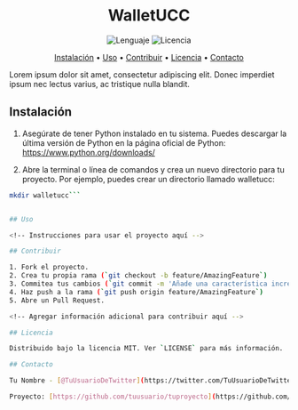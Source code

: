 <h1 align="center">WalletUCC</h1>

<p align="center">
  <img alt="Lenguaje" src="https://img.shields.io/badge/Lenguaje-Python-blue">
  <img alt="Licencia" src="https://img.shields.io/badge/Licencia-MIT-green">
</p>

<p align="center">
  <a href="#instalacion">Instalación</a> •
  <a href="#uso">Uso</a> •
  <a href="#contribuir">Contribuir</a> •
  <a href="#licencia">Licencia</a> •
  <a href="#contacto">Contacto</a>
</p>

<!-- Agregar una descripción del proyecto aquí -->
Lorem ipsum dolor sit amet, consectetur adipiscing elit. Donec imperdiet ipsum nec lectus varius, ac tristique nulla blandit.

## Instalación

<!-- Instrucciones para instalar y configurar el proyecto aquí -->
1. Asegúrate de tener Python instalado en tu sistema. Puedes descargar la última versión de Python en la página oficial de Python: https://www.python.org/downloads/

2. Abre la terminal o línea de comandos y crea un nuevo directorio para tu proyecto. Por ejemplo, puedes crear un directorio llamado walletucc:
```bash 
mkdir walletucc```


## Uso

<!-- Instrucciones para usar el proyecto aquí -->

## Contribuir

1. Fork el proyecto.
2. Crea tu propia rama (`git checkout -b feature/AmazingFeature`)
3. Commitea tus cambios (`git commit -m 'Añade una característica increíble'`)
4. Haz push a la rama (`git push origin feature/AmazingFeature`)
5. Abre un Pull Request.

<!-- Agregar información adicional para contribuir aquí -->

## Licencia

Distribuido bajo la licencia MIT. Ver `LICENSE` para más información.

## Contacto

Tu Nombre - [@TuUsuarioDeTwitter](https://twitter.com/TuUsuarioDeTwitter) - tu@email.com

Proyecto: [https://github.com/tuusuario/tuproyecto](https://github.com/tuusuario/tuproyecto/)
